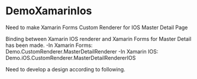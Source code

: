 # DemoXamarinIos
Need to make Xamarin Forms Custom Renderer for IOS Master Detail Page

Binding between Xamarin IOS renderer and Xamarin Forms for Master Detail has been made.
-In Xamarin Forms: Demo.CustomRenderer.MasterDetailRenderer
-In Xamarin IOS: Demo.iOS.CustomRenderer.MasterDetailRendererIOS

Need to develop a design according to following.
